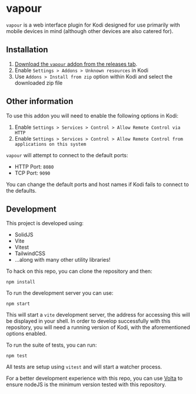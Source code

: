 # vapour

`vapour` is a web interface plugin for Kodi designed for use primarily with mobile devices in mind (although other devices are also catered for).

## Installation

1. [Download the `vapour` addon from the releases tab](https://github.com/mikerdean/vapour/releases).
2. Enable `Settings > Addons > Unknown resources` in Kodi
3. Use `Addons > Install from zip` option within Kodi and select the downloaded zip file

## Other information

To use this addon you will need to enable the following options in Kodi:

1. Enable `Settings > Services > Control > Allow Remote Control via HTTP`
2. Enable `Settings > Services > Control > Allow Remote Control from applications on this system`

`vapour` will attempt to connect to the default ports:

- HTTP Port: `8080`
- TCP Port: `9090`

You can change the default ports and host names if Kodi fails to connect to the defaults.

## Development

This project is developed using:

- SolidJS
- Vite
- Vitest
- TailwindCSS
- ...along with many other utility libraries!

To hack on this repo, you can clone the repository and then:

```
npm install
```

To run the development server you can use:

```
npm start
```

This will start a `vite` development server, the address for accessing this will be displayed in your shell. In order to develop successfully with this repository, you will need a running version of Kodi, with the aforementioned options enabled.

To run the suite of tests, you can run:

```
npm test
```

All tests are setup using `vitest` and will start a watcher process.

For a better development experience with this repo, you can use [Volta](https://docs.volta.sh/guide/getting-started) to ensure nodeJS is the minimum version tested with this repository.
